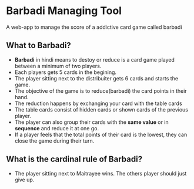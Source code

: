 # Barbadi Managing Tool

A web-app to manage the score of a addictive card game called barbadi

## What to Barbadi?

- **Barbadi** in hindi means to destoy or reduce is a card game played between a minimum of two players.
- Each players gets 5 cards in the begining.
- The player sitting next to the distribuiter gets 6 cards and starts the game.
- The objective of the game is to reduce(barbadi) the card points in their hand.
- The reduction happens by exchanging your card with the table cards
- The table cards consist of hidden cards or shown cards of the previous player.
- The player can also group their cards with the **same value** or in **sequence** and reduce it at one go.
- If a player feels that the total points of their card is the lowest, they can close the game during their turn.

## What is the cardinal rule of Barbadi?
- The player sitting next to Maitrayee wins. The others player should just give up.

